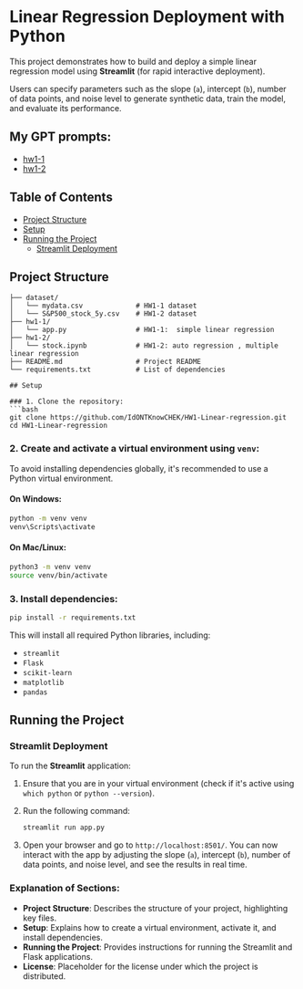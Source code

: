 # Linear Regression Deployment with Python

This project demonstrates how to build and deploy a simple linear regression model using **Streamlit** (for rapid interactive deployment).

Users can specify parameters such as the slope (`a`), intercept (`b`), number of data points, and noise level to generate synthetic data, train the model, and evaluate its performance.

## My GPT prompts:
- [hw1-1](https://chatgpt.com/share/6718a127-08b0-8008-902a-f6d8136f44c3)
- [hw1-2](https://chatgpt.com/share/6718a108-5d54-8009-9438-a6ae405004da)

## Table of Contents
- [Project Structure](#project-structure)
- [Setup](#setup)
- [Running the Project](#running-the-project)
  - [Streamlit Deployment](#streamlit-deployment)

## Project Structure
```plaintext
├── dataset/
│   └── mydata.csv             # HW1-1 dataset
│   └── S&P500_stock_5y.csv    # HW1-2 dataset
├── hw1-1/
│   └── app.py                 # HW1-1:  simple linear regression
├── hw1-2/
│   └── stock.ipynb            # HW1-2: auto regression , multiple linear regression 
├── README.md                  # Project README
└── requirements.txt           # List of dependencies

## Setup

### 1. Clone the repository:
```bash
git clone https://github.com/IdONTKnowCHEK/HW1-Linear-regression.git
cd HW1-Linear-regression
```

### 2. Create and activate a virtual environment using `venv`:
To avoid installing dependencies globally, it's recommended to use a Python virtual environment.

#### On Windows:
```bash
python -m venv venv
venv\Scripts\activate
```

#### On Mac/Linux:
```bash
python3 -m venv venv
source venv/bin/activate
```

### 3. Install dependencies:
```bash
pip install -r requirements.txt
```

This will install all required Python libraries, including:
- `streamlit`
- `Flask`
- `scikit-learn`
- `matplotlib`
- `pandas`

## Running the Project

### Streamlit Deployment

To run the **Streamlit** application:

1. Ensure that you are in your virtual environment (check if it's active using `which python` or `python --version`).
2. Run the following command:
   ```bash
   streamlit run app.py
   ```

3. Open your browser and go to `http://localhost:8501/`. You can now interact with the app by adjusting the slope (`a`), intercept (`b`), number of data points, and noise level, and see the results in real time.


### Explanation of Sections:
- **Project Structure**: Describes the structure of your project, highlighting key files.
- **Setup**: Explains how to create a virtual environment, activate it, and install dependencies.
- **Running the Project**: Provides instructions for running the Streamlit and Flask applications.
- **License**: Placeholder for the license under which the project is distributed.
